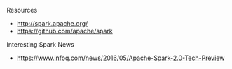 
Resources
* http://spark.apache.org/
* https://github.com/apache/spark




Interesting Spark News
* https://www.infoq.com/news/2016/05/Apache-Spark-2.0-Tech-Preview


